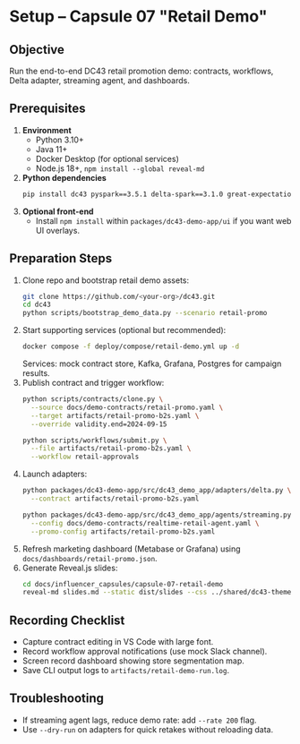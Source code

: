 # Setup – Capsule 07 "Retail Demo"

## Objective
Run the end-to-end DC43 retail promotion demo: contracts, workflows, Delta
adapter, streaming agent, and dashboards.

## Prerequisites
1. **Environment**
   - Python 3.10+
   - Java 11+
   - Docker Desktop (for optional services)
   - Node.js 18+, `npm install --global reveal-md`
2. **Python dependencies**
   ```bash
   pip install dc43 pyspark==3.5.1 delta-spark==3.1.0 great-expectations fastapi uvicorn rich typer
   ```
3. **Optional front-end**
   - Install `npm install` within `packages/dc43-demo-app/ui` if you want web UI
     overlays.

## Preparation Steps
1. Clone repo and bootstrap retail demo assets:
   ```bash
   git clone https://github.com/<your-org>/dc43.git
   cd dc43
   python scripts/bootstrap_demo_data.py --scenario retail-promo
   ```
2. Start supporting services (optional but recommended):
   ```bash
   docker compose -f deploy/compose/retail-demo.yml up -d
   ```
   Services: mock contract store, Kafka, Grafana, Postgres for campaign results.
3. Publish contract and trigger workflow:
   ```bash
   python scripts/contracts/clone.py \
     --source docs/demo-contracts/retail-promo.yaml \
     --target artifacts/retail-promo-b2s.yaml \
     --override validity.end=2024-09-15

   python scripts/workflows/submit.py \
     --file artifacts/retail-promo-b2s.yaml \
     --workflow retail-approvals
   ```
4. Launch adapters:
   ```bash
   python packages/dc43-demo-app/src/dc43_demo_app/adapters/delta.py \
     --contract artifacts/retail-promo-b2s.yaml

   python packages/dc43-demo-app/src/dc43_demo_app/agents/streaming.py \
     --config docs/demo-contracts/realtime-retail-agent.yaml \
     --promo-config artifacts/retail-promo-b2s.yaml
   ```
5. Refresh marketing dashboard (Metabase or Grafana) using `docs/dashboards/retail-promo.json`.
6. Generate Reveal.js slides:
   ```bash
   cd docs/influencer_capsules/capsule-07-retail-demo
   reveal-md slides.md --static dist/slides --css ../shared/dc43-theme.css
   ```

## Recording Checklist
- Capture contract editing in VS Code with large font.
- Record workflow approval notifications (use mock Slack channel).
- Screen record dashboard showing store segmentation map.
- Save CLI output logs to `artifacts/retail-demo-run.log`.

## Troubleshooting
- If streaming agent lags, reduce demo rate: add `--rate 200` flag.
- Use `--dry-run` on adapters for quick retakes without reloading data.
